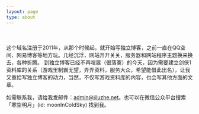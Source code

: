 ```yaml
---
layout: page
type: about
---
```

<br><br>
这个域名注册于2011年，从那个时候起，就开始写独立博客，之前一直在QQ空间、网易博客等地方玩。几经沉浮，网站开开关关，服务器和网站程序主题换来换去，各种折腾。
到独立博客已经不再喧嚣（很落寞）的今天，因为需要建立剑侠1资料库的关系（游戏里制霸无望，弄弄资料，服务大众，希望能借此出名），让我又重拾写独立博客的动力，当然，不仅写游戏资料库的内容，也会写其他方面的文章。

如需联系我，请给我发邮件：admin@jiluzhe.net。也可以在微信公众平台搜索「寒空明月」(id: moonInColdSky) 找到我。